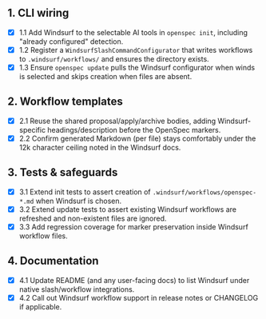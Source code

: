 ## 1. CLI wiring
- [x] 1.1 Add Windsurf to the selectable AI tools in `openspec init`, including "already configured" detection.
- [x] 1.2 Register a `WindsurfSlashCommandConfigurator` that writes workflows to `.windsurf/workflows/` and ensures the directory exists.
- [x] 1.3 Ensure `openspec update` pulls the Windsurf configurator when winds is selected and skips creation when files are absent.

## 2. Workflow templates
- [x] 2.1 Reuse the shared proposal/apply/archive bodies, adding Windsurf-specific headings/description before the OpenSpec markers.
- [x] 2.2 Confirm generated Markdown (per file) stays comfortably under the 12k character ceiling noted in the Windsurf docs.

## 3. Tests & safeguards
- [x] 3.1 Extend init tests to assert creation of `.windsurf/workflows/openspec-*.md` when Windsurf is chosen.
- [x] 3.2 Extend update tests to assert existing Windsurf workflows are refreshed and non-existent files are ignored.
- [x] 3.3 Add regression coverage for marker preservation inside Windsurf workflow files.

## 4. Documentation
- [x] 4.1 Update README (and any user-facing docs) to list Windsurf under native slash/workflow integrations.
- [x] 4.2 Call out Windsurf workflow support in release notes or CHANGELOG if applicable.
